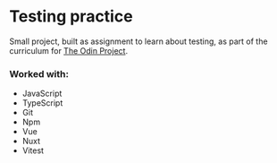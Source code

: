 # Testing practice

Small project, built as assignment to learn about testing, as part of the curriculum for [The Odin Project](https://www.theodinproject.com/).

### Worked with:

* JavaScript
* TypeScript
* Git
* Npm
* Vue
* Nuxt
* Vitest
